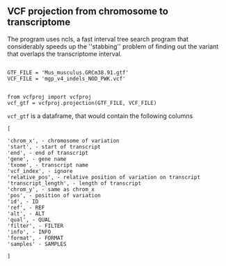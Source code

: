 ## VCF projection from chromosome to transcriptome

The program uses ncls, a fast interval tree search program 
that considerably speeds up the ''stabbing'' problem of 
finding out the variant that overlaps the transcriptome interval. 

```

GTF_FILE = 'Mus_musculus.GRCm38.91.gtf'
VCF_FILE = 'mgp_v4_indels_NOD_PWK.vcf'


from vcfproj import vcfproj
vcf_gtf = vcfproj.projection(GTF_FILE, VCF_FILE)

```

`vcf_gtf` is a dataframe, that would contain the following columns 
```
[

'chrom_x', - chromosome of variation 
'start', - start of transcript
'end', - end of transcript
'gene', - gene name
'txome', - transcript name
'vcf_index', - ignore
'relative_pos', - relative position of variation on transcript
'transcript_length', - length of transcript
'chrom_y', - same as chrom_x
'pos', - position of variation
'id', - ID
'ref', - REF
'alt', - ALT
'qual', - QUAL
'filter', - FILTER
'info', - INFO
'format', - FORMAT
'samples' - SAMPLES 

]
```
